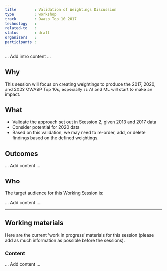 ```yaml
---
title        : Validation of Weightings Discussion 
type         : workshop
track        : Owasp Top 10 2017
technology   : 
related-to   :
status       : draft
organizers   :
participants :
---
```


... Add intro content ...

## Why

This session will focus on creating weightings to produce the 2017, 2020, and 2023 OWASP Top 10s, especially as AI and ML will start to make an impact.

## What

 - Validate the approach set out in Seession 2, given 2013 and 2017 data
 - Consider potential for 2020 data
 - Based on this validation, we may need to re-order, add, or delete findings based on the defined weightings. 
 
## Outcomes

... Add content ...

## Who

The target audience for this Working Session is:

 ... Add content ....
 
 --- 

## Working materials

Here are the current 'work in progress' materials for this session (please add as much information as possible before the sessions).

### Content

... Add content ...
